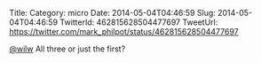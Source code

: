 Title: 
Category: micro
Date: 2014-05-04T04:46:59
Slug: 2014-05-04T04:46:59
TwitterId: 462815628504477697
TweetUrl: https://twitter.com/mark_philpot/status/462815628504477697

[@wilw](https://twitter.com/wilw) All three or just the first?